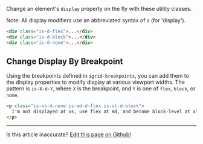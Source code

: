 Change an element's `display` property on the fly with these utility classes.

Note: All display modifiers use an abbreviated syntax of `d` (for 'display').

```html
<div class="is-d-flex">...</div>
<div class="is-d-block">...</div>
<div class="is-d-none">...</div>
```

## Change Display By Breakpoint

Using the breakpoints defined in `$grid-breakpoints`, you can add them to the display properties to modify display at various viewport widths. The pattern is `is-X-d-Y`, where `X` is the breakpoint, and `Y` is one of `flex`, `block`, or `none`.

```html
<p class="is-xs-d-none is-md-d-flex is-xl-d-block">
  I'm not displayed at xs, use flex at md, and become block-level at xl
</p>
```

---
<p class="has-text-end">Is this article inaccurate? <a href="https://github.com/geotrev/undernet/tree/master/app/docs/display.md">Edit this page on Github!</a></p>
